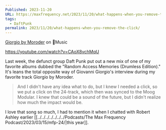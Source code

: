 ```yaml
---
Published: 2023-11-20
URL: https://maxfrequency.net/2023/11/20/what-happens-when-you-remove-the-click/
tags:
  - DaftPunk
permalink: 2023/11/20/what-happens-when-you-remove-the-click/
---
```

[Giorgio by Moroder](https://music.apple.com/us/album/giorgio-by-moroder-drumless-edition/1708115055?i=1708115303) on Music

https://youtube.com/watch?v=CAoX8vchMqU

Last week, the defunct group Daft Punk put out a new mix of one of my favorite albums dubbed the "Random Access Memories (Drumless Edition)." It's leans the total opposite way of Giovanni Giorgio's interview during my favorite track Giorgio by Moroder.

> And I didn't have any idea what to do, but I knew I needed a click, so we put a click on the 24-track, which then was synced to the Moog Modular. I knew that could be a sound of the future, but I didn't realize how much the impact would be. 

I love that song so much, I had to mention it when I chatted with Robert Ashley earlier [[../../../../../../../Podcasts/The Max Frequency Podcast/2023/03/15/mfp-24/|this year]].